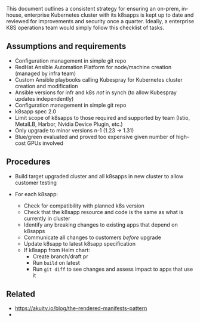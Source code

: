 This document outlines a consistent strategy for ensuring an on-prem, in-house, enterprise Kubernetes cluster with its k8sapps is kept up to date and reviewed for improvements and security once a quarter. Ideally, a enterprise K8S operations team would simply follow this checklist of tasks.

## Assumptions and requirements

- Configuration management in simple git repo
- RedHat Ansible Automation Platform for node/machine creation (managed by infra team)
- Custom Ansible playbooks calling Kubespray for Kubernetes cluster creation and modification
- Ansible versions for infr and k8s *not* in synch (to allow Kubespray updates independently)
- Configuration management in simple git repo
- k8sapp spec 2.0
- Limit scope of k8sapps to those required and supported by team (Istio, MetalLB, Harbor, Nvidia Device Plugin, etc.)
- Only upgrade to minor versions n-1 (1.23 -> 1.31)
- Blue/green evaluated and proved too expensive given number of high-cost GPUs involved
## Procedures

- Build target upgraded cluster and all k8sapps in new cluster to allow customer testing

- For each k8sapp:
	- Check for compatibility with planned k8s version
	- Check that the k8sapp resource and code is the same as what is currently in cluster
	- Identify any breaking changes to existing apps that depend on k8sapps
	- Communicate all changes to customers *before* upgrade
	- Update k8sapp to latest k8sapp specification
	- If k8sapp from Helm chart:
		- Create branch/draft pr
		- Run `build` on latest
		- Run `git diff` to see changes and assess impact to apps that use it

## Related

- https://akuity.io/blog/the-rendered-manifests-pattern
- 
